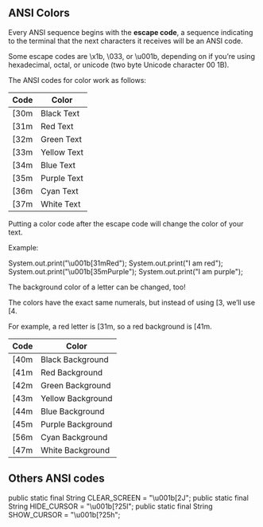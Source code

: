 ## ANSI Colors


Every ANSI sequence begins with the **escape code**, a sequence indicating to the terminal that the next characters it receives will be an ANSI code.

Some escape codes are \x1b, \033, or \u001b, depending on if you’re using hexadecimal, octal, or unicode (two byte Unicode character 00 1B). 

The ANSI codes for color work as follows:

|Code 	|Color|
|-------|----------|
|[30m 	|Black Text|
|[31m 	|Red Text|
|[32m 	|Green Text|
|[33m 	|Yellow Text|
|[34m 	|Blue Text|
|[35m 	|Purple Text|
|[36m 	|Cyan Text|
|[37m 	|White Text|

Putting a color code after the escape code will change the color of your text. 

Example:

System.out.print("\u001b[31mRed");
System.out.print("I am red");
System.out.print("\u001b[35mPurple");
System.out.print("I am purple");

The background color of a letter can be changed, too!

The colors have the exact same numerals, but instead of using [3, we’ll use [4.

For example, a red letter is [31m, so a red background is [41m. 

|Code 	|Color|
|-------|----------|
|[40m 	|Black Background|
|[41m 	|Red Background|
|[42m 	|Green Background|
|[43m 	|Yellow Background|
|[44m 	|Blue Background|
|[45m 	|Purple Background|
|[56m 	|Cyan Background|
|[47m 	|White Background|


## Others ANSI codes

public static final String CLEAR_SCREEN =  "\u001b[2J";
public static final String HIDE_CURSOR =  "\u001b[?25l";
public static final String SHOW_CURSOR =  "\u001b[?25h";



